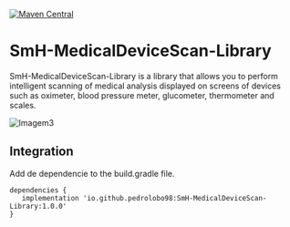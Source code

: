 [![Maven Central](https://img.shields.io/maven-central/v/io.github.pedrolobo98/SmH-MedicalDeviceScan-Library.svg?label=Maven%20Central)](https://search.maven.org/search?q=g:%22io.github.pedrolobo98%22%20AND%20a:%22SmH-MedicalDeviceScan-Library%22)

# SmH-MedicalDeviceScan-Library
SmH-MedicalDeviceScan-Library is a library that allows you to perform intelligent scanning of medical analysis displayed on screens of devices such as oximeter, blood pressure meter, glucometer, thermometer and scales.

![Imagem3](https://user-images.githubusercontent.com/57667127/169044932-29fa727e-df66-4120-8956-56398dcae4dc.png)

## Integration
Add de dependencie to the build.gradle file.

```
dependencies {
   implementation 'io.github.pedrolobo98:SmH-MedicalDeviceScan-Library:1.0.0'
}
```
